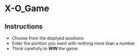 # X-O_Game

## Instructions
- Choose from the displyed positions
- Enter the porition you want with nothing more than a number
- Think carefully to ***WIN***  the game